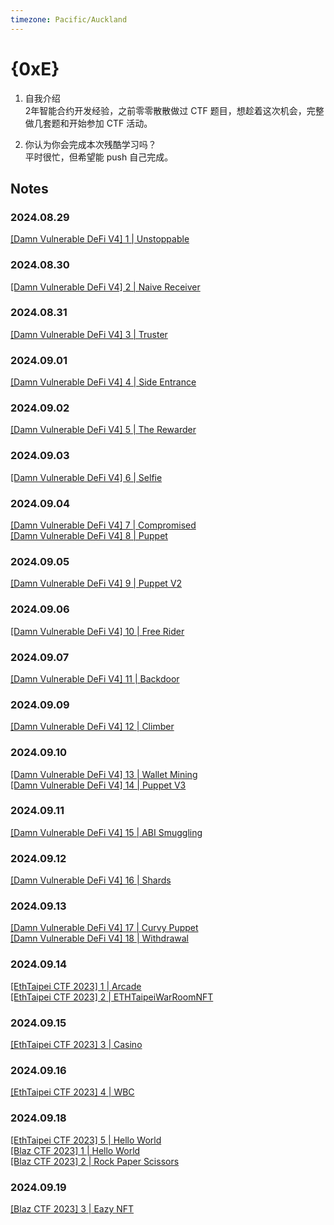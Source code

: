 ```yaml
---
timezone: Pacific/Auckland
---
```


# {0xE}

1. 自我介绍  
2年智能合约开发经验，之前零零散散做过 CTF 题目，想趁着这次机会，完整做几套题和开始参加 CTF 活动。  

2. 你认为你会完成本次残酷学习吗？  
平时很忙，但希望能 push 自己完成。  


## Notes

<!-- Content_START -->

### 2024.08.29
[[Damn Vulnerable DeFi V4] 1 | Unstoppable](./Writeup/0xE/DamnVulnerableDeFiV4/unstoppable.md)  

### 2024.08.30
[[Damn Vulnerable DeFi V4] 2 | Naive Receiver](./Writeup/0xE/DamnVulnerableDeFiV4/naive-receiver.md)  

### 2024.08.31
[[Damn Vulnerable DeFi V4] 3 | Truster](./Writeup/0xE/DamnVulnerableDeFiV4/truster.md)  

### 2024.09.01
[[Damn Vulnerable DeFi V4] 4 | Side Entrance](./Writeup/0xE/DamnVulnerableDeFiV4/side-entrance.md)  

### 2024.09.02
[[Damn Vulnerable DeFi V4] 5 | The Rewarder](./Writeup/0xE/DamnVulnerableDeFiV4/the-rewarder.md)

### 2024.09.03
[[Damn Vulnerable DeFi V4] 6 | Selfie](./Writeup/0xE/DamnVulnerableDeFiV4/selfie.md) 

### 2024.09.04
[[Damn Vulnerable DeFi V4] 7 | Compromised](./Writeup/0xE/DamnVulnerableDeFiV4/compromised.md)  
[[Damn Vulnerable DeFi V4] 8 | Puppet](./Writeup/0xE/DamnVulnerableDeFiV4/puppet.md)

### 2024.09.05
[[Damn Vulnerable DeFi V4] 9 | Puppet V2](./Writeup/0xE/DamnVulnerableDeFiV4/puppet-v2.md)

### 2024.09.06
[[Damn Vulnerable DeFi V4] 10 | Free Rider](./Writeup/0xE/DamnVulnerableDeFiV4/free-rider.md)

### 2024.09.07
[[Damn Vulnerable DeFi V4] 11 | Backdoor](./Writeup/0xE/DamnVulnerableDeFiV4/backdoor.md)

### 2024.09.09
[[Damn Vulnerable DeFi V4] 12 | Climber](./Writeup/0xE/DamnVulnerableDeFiV4/climber.md)

### 2024.09.10
[[Damn Vulnerable DeFi V4] 13 | Wallet Mining](./Writeup/0xE/DamnVulnerableDeFiV4/wallet-mining.md)  
[[Damn Vulnerable DeFi V4] 14 | Puppet V3](./Writeup/0xE/DamnVulnerableDeFiV4/puppet-v3.md)

### 2024.09.11
[[Damn Vulnerable DeFi V4] 15 | ABI Smuggling](./Writeup/0xE/DamnVulnerableDeFiV4/abi-smuggling.md)

### 2024.09.12
[[Damn Vulnerable DeFi V4] 16 | Shards](./Writeup/0xE/DamnVulnerableDeFiV4/shards.md)

### 2024.09.13
[[Damn Vulnerable DeFi V4] 17 | Curvy Puppet](./Writeup/0xE/DamnVulnerableDeFiV4/curvy-puppet.md)  
[[Damn Vulnerable DeFi V4] 18 | Withdrawal](./Writeup/0xE/DamnVulnerableDeFiV4/withdrawal.md)

### 2024.09.14
[[EthTaipei CTF 2023] 1 | Arcade](./Writeup/0xE/EthTaipeiCTF2023/arcade.md)  
[[EthTaipei CTF 2023] 2 | ETHTaipeiWarRoomNFT](./Writeup/0xE/EthTaipeiCTF2023/ethtaipeiwarroomnft.md)

### 2024.09.15
[[EthTaipei CTF 2023] 3 | Casino](./Writeup/0xE/EthTaipeiCTF2023/casino.md)

### 2024.09.16
[[EthTaipei CTF 2023] 4 | WBC](./Writeup/0xE/EthTaipeiCTF2023/wbc.md)

### 2024.09.18
[[EthTaipei CTF 2023] 5 | Hello World](./Writeup/0xE/EthTaipeiCTF2023/hello-world.md)  
[[Blaz CTF 2023] 1 | Hello World](./Writeup/0xE/blazctf-2023/hello-world.md)  
[[Blaz CTF 2023] 2 | Rock Paper Scissors](./Writeup/0xE/blazctf-2023/rock-paper-scissor.md)  

### 2024.09.19
[[Blaz CTF 2023] 3 | Eazy NFT](./Writeup/0xE/blazctf-2023/eazy-nft.md)  

<!-- Content_END -->
